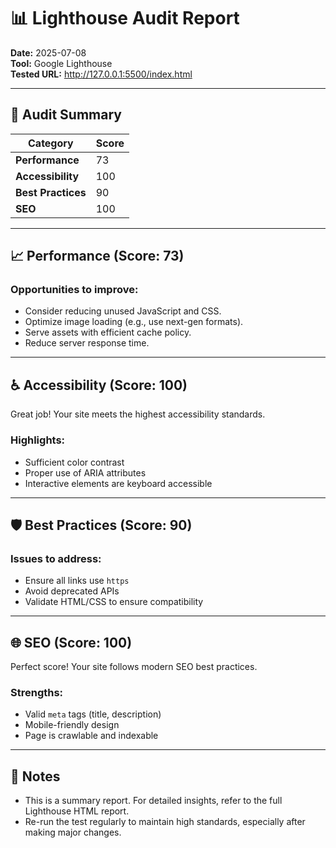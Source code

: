 # 📊 Lighthouse Audit Report

**Date:** 2025-07-08  
**Tool:** Google Lighthouse  
**Tested URL:** http://127.0.0.1:5500/index.html

---

## 🔧 Audit Summary

| Category       | Score |
|----------------|-------|
| **Performance**    | 73    |
| **Accessibility**  | 100   |
| **Best Practices** | 90    |
| **SEO**            | 100   |

---

## 📈 Performance (Score: 73)

### Opportunities to improve:
- Consider reducing unused JavaScript and CSS.
- Optimize image loading (e.g., use next-gen formats).
- Serve assets with efficient cache policy.
- Reduce server response time.

---

## ♿ Accessibility (Score: 100)

Great job! Your site meets the highest accessibility standards.

### Highlights:
- Sufficient color contrast
- Proper use of ARIA attributes
- Interactive elements are keyboard accessible

---

## 🛡 Best Practices (Score: 90)

### Issues to address:
- Ensure all links use `https`
- Avoid deprecated APIs
- Validate HTML/CSS to ensure compatibility

---

## 🌐 SEO (Score: 100)

Perfect score! Your site follows modern SEO best practices.

### Strengths:
- Valid `meta` tags (title, description)
- Mobile-friendly design
- Page is crawlable and indexable

---

## 📎 Notes

- This is a summary report. For detailed insights, refer to the full Lighthouse HTML report.
- Re-run the test regularly to maintain high standards, especially after making major changes.

